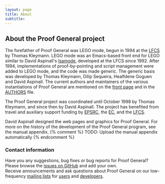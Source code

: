 ```yaml
---
layout: page
title: About
subtitle:
---
```


## About the Proof General project

The forefather of Proof General was LEGO mode, begun in 1994 at the
[LFCS](http://www.lfcs.informatics.ed.ac.uk) by Thomas Kleymann. LEGO
mode was an Emacs-based front end for LEGO similar to David Aspinall's
[Isamode](http://homepages.inf.ed.ac.uk/da/Isamode), developed at the
LFCS since 1992. After 1994, implementations of proof-by-pointing and
script management were added to LEGO mode, and the code was made
generic. The generic basis was developed by Thomas Kleymann, Dilip
Sequeira, Healfdene Goguen and David Aspinall. The current authors and
maintainers of the various instantiations of Proof General are mentioned
on the [front page](/) and in the [AUTHORS](/AUTHORS) file.

The Proof General project was coordinated until October 1998 by Thomas
Kleymann, and since then by David Aspinall. The project has benefited
from travel and auxiliary support funding by
[EPSRC](http://gow.epsrc.ac.uk/ViewGrant.aspx?GrantRef=EP/E005713/1),
the [EC](http://www.dcs.ed.ac.uk/lfcs/research/types_bra/index.html),
and the [LFCS](http://www.lfcs.informatics.ed.ac.uk).

David Aspinall designed the web pages and graphics for Proof General.
For more on the history of the development of the Proof General program,
see the manual appendix.
{% comment %} TODO: Upload the manual appendix automatically {% endcomment %}

### Contact information

Have you any suggestions, bug fixes or bug reports for Proof General?
Please browse the [issues on GitHub](https://github.com/ProofGeneral/PG/issues)
and add your own.  
Receive announcements and ask questions about Proof General on our
low-frequency [mailing lists](mailinglist) for
[users](http://lists.inf.ed.ac.uk/mailman/listinfo/proofgeneral) and
[developers](http://lists.inf.ed.ac.uk/mailman/listinfo/proofgeneral-devel).
